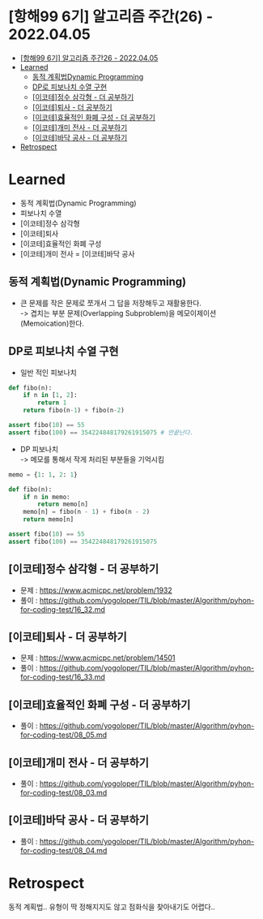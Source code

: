 # [항해99 6기] 알고리즘 주간(26) - 2022.04.05

<!-- TOC -->

- [[항해99 6기] 알고리즘 주간26 - 2022.04.05](#%ED%95%AD%ED%95%B499-6%EA%B8%B0-%EC%95%8C%EA%B3%A0%EB%A6%AC%EC%A6%98-%EC%A3%BC%EA%B0%8426---20220405)
- [Learned](#learned)
  - [동적 계획법Dynamic Programming](#%EB%8F%99%EC%A0%81-%EA%B3%84%ED%9A%8D%EB%B2%95dynamic-programming)
  - [DP로 피보나치 수열 구현](#dp%EB%A1%9C-%ED%94%BC%EB%B3%B4%EB%82%98%EC%B9%98-%EC%88%98%EC%97%B4-%EA%B5%AC%ED%98%84)
  - [[이코테]정수 삼각형 - 더 공부하기](#%EC%9D%B4%EC%BD%94%ED%85%8C%EC%A0%95%EC%88%98-%EC%82%BC%EA%B0%81%ED%98%95---%EB%8D%94-%EA%B3%B5%EB%B6%80%ED%95%98%EA%B8%B0)
  - [[이코테]퇴사 - 더 공부하기](#%EC%9D%B4%EC%BD%94%ED%85%8C%ED%87%B4%EC%82%AC---%EB%8D%94-%EA%B3%B5%EB%B6%80%ED%95%98%EA%B8%B0)
  - [[이코테]효율적인 화폐 구성 - 더 공부하기](#%EC%9D%B4%EC%BD%94%ED%85%8C%ED%9A%A8%EC%9C%A8%EC%A0%81%EC%9D%B8-%ED%99%94%ED%8F%90-%EA%B5%AC%EC%84%B1---%EB%8D%94-%EA%B3%B5%EB%B6%80%ED%95%98%EA%B8%B0)
  - [[이코테]개미 전사 - 더 공부하기](#%EC%9D%B4%EC%BD%94%ED%85%8C%EA%B0%9C%EB%AF%B8-%EC%A0%84%EC%82%AC---%EB%8D%94-%EA%B3%B5%EB%B6%80%ED%95%98%EA%B8%B0)
  - [[이코테]바닥 공사 - 더 공부하기](#%EC%9D%B4%EC%BD%94%ED%85%8C%EB%B0%94%EB%8B%A5-%EA%B3%B5%EC%82%AC---%EB%8D%94-%EA%B3%B5%EB%B6%80%ED%95%98%EA%B8%B0)
- [Retrospect](#retrospect)

<!-- /TOC -->

# Learned
- 동적 계획법(Dynamic Programming)
- 피보나치 수열
- [이코테]정수 삼각형
- [이코테]퇴사
- [이코테]효율적인 화폐 구성
- [이코테]개미 전사
= [이코테]바닥 공사

## 동적 계획법(Dynamic Programming)
- 큰 문제를 작은 문제로 쪼개서 그 답을 저장해두고 재활용한다.  
  -> 겹치는 부분 문제(Overlapping Subproblem)을 메모이제이션(Memoication)한다.

## DP로 피보나치 수열 구현
- 일반 적인 피보나치
``` python
def fibo(n):
    if n in [1, 2]:
        return 1
    return fibo(n-1) + fibo(n-2)

assert fibo(10) == 55
assert fibo(100) == 354224848179261915075 # 안끝난다.
```
- DP 피보나치  
  -> 메모를 통해서 작게 처리된 부분들을 기억시킴
``` python
memo = {1: 1, 2: 1}

def fibo(n):
    if n in memo:
        return memo[n]
    memo[n] = fibo(n - 1) + fibo(n - 2)
    return memo[n]

assert fibo(10) == 55
assert fibo(100) == 354224848179261915075
```

## [이코테]정수 삼각형 - 더 공부하기
- 문제 : https://www.acmicpc.net/problem/1932
- 풀이 : https://github.com/yogoloper/TIL/blob/master/Algorithm/pyhon-for-coding-test/16_32.md  

## [이코테]퇴사 - 더 공부하기
- 문제 : https://www.acmicpc.net/problem/14501
- 풀이 : https://github.com/yogoloper/TIL/blob/master/Algorithm/pyhon-for-coding-test/16_33.md  

## [이코테]효율적인 화폐 구성 - 더 공부하기
- 풀이 : https://github.com/yogoloper/TIL/blob/master/Algorithm/pyhon-for-coding-test/08_05.md  

## [이코테]개미 전사 - 더 공부하기
- 풀이 : https://github.com/yogoloper/TIL/blob/master/Algorithm/pyhon-for-coding-test/08_03.md  

## [이코테]바닥 공사 - 더 공부하기
- 풀이 : https://github.com/yogoloper/TIL/blob/master/Algorithm/pyhon-for-coding-test/08_04.md  

# Retrospect
동적 계획법.. 유형이 딱 정해지지도 않고 점화식을 찾아내기도 어렵다..